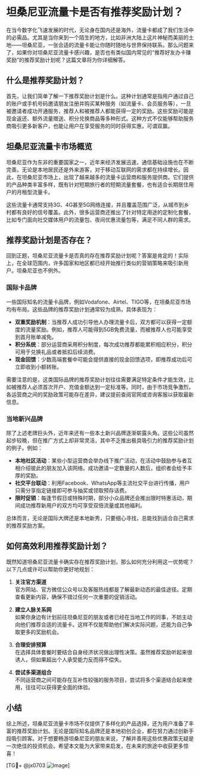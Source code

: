 # 坦桑尼亚流量卡是否有推荐奖励计划？

在当今数字化飞速发展的时代，无论身在国内还是海外，流量卡都成了我们生活中的必需品。尤其是当你来到一个陌生的地方，比如非洲大陆上这片神秘而美丽的土地——坦桑尼亚，一张合适的流量卡能让你随时随地与世界保持联系。那么问题来了，如果你对坦桑尼亚流量卡感兴趣，是否也有类似国内常见的“推荐好友办卡赚奖励”的推荐奖励计划呢？这篇文章将为你详细解答。

## 什么是推荐奖励计划？

首先，让我们简单了解一下推荐奖励计划是什么。这种计划通常是指用户通过自己的账户或手机号码邀请朋友注册并购买某种服务（如流量卡、会员服务等），一旦被邀请者成功开通服务，推荐人和被推荐人都能获得一定的奖励。这些奖励可能是现金返还、额外流量赠送、积分兑换商品等多种形式。这种方式不仅能够帮助服务商吸引更多新客户，也能让用户在享受服务的同时获得实惠，可谓双赢。

## 坦桑尼亚流量卡市场概览

坦桑尼亚作为东非的重要国家之一，近年来经济发展迅速，通信基础设施也在不断完善。无论是本地居民还是外来游客，对于移动互联网的需求都在持续增长。因此，在坦桑尼亚市场上，出现了越来越多的流量卡运营商和服务提供商。它们提供的产品种类丰富多样，既有针对短期旅行者的短期流量套餐，也有适合长期居住用户的月租型流量卡。

这些流量卡通常支持3G、4G甚至5G网络连接，并且覆盖范围广泛，从城市到乡村都有良好的信号覆盖。此外，很多运营商还推出了针对特定用途的定制化套餐，比如专门面向社交媒体用户的流量包、夜间优惠流量包等，满足不同人群的需求。

## 推荐奖励计划是否存在？

回到正题，坦桑尼亚流量卡是否真的存在推荐奖励计划呢？答案是肯定的！实际上，在全球范围内，许多国家和地区都已经开始推行类似的营销策略来吸引新用户。坦桑尼亚也不例外。

### 国际卡品牌

一些国际知名的流量卡品牌，例如Vodafone、Airtel、TIGO等，在坦桑尼亚市场均有布局。这些品牌的推荐奖励计划通常较为成熟，具体表现为：

- **双重奖励机制**：当推荐人成功引导他人办理流量卡后，双方都可以获得一定额度的流量奖励。例如，推荐人可能得到5GB免费流量，而被推荐人也可能享受到首月账单减免。
- **积分系统**：部分运营商采用积分制度，每次成功推荐都能累积相应积分，积分可用于兑换礼品或者抵扣后续消费。
- **现金回馈**：少数高端套餐中可能会提供直接的现金回馈选项，即推荐成功后可立即收到小额转账。

需要注意的是，这类国际品牌的推荐奖励计划往往需要满足特定条件才能生效，比如被推荐人必须首次开户、充值金额达到一定标准等。同时，由于市场竞争激烈，各运营商之间的奖励政策可能存在差异，建议提前查阅官网或咨询客服以获取最新信息。

### 当地新兴品牌

除了上述老牌巨头外，近年来还有一些本土新兴品牌逐渐崭露头角。这些公司虽然起步较晚，但在推广方式上却非常灵活，其中不乏推出极具吸引力的推荐奖励计划的例子。例如：

- **本地社区活动**：某些小型运营商会举办线下推广活动，在活动中鼓励参与者互相介绍彼此的朋友加入该网络。成功邀请一定数量的人数后，组织者会给予丰厚的奖励。
- **社交平台联动**：利用Facebook、WhatsApp等主流社交平台进行传播，用户只需分享指定链接即可参与抽奖或领取预存话费。
- **限时促销**：每逢节假日或特殊时期，部分小众品牌还会推出限时特惠活动，期间成功推荐新用户的双方均可享受双倍流量或其他福利。

总体而言，无论是国际大牌还是本地新秀，只要细心寻找，总能找到适合自己需求的推荐奖励方案。

## 如何高效利用推荐奖励计划？

既然知道坦桑尼亚流量卡确实存在推荐奖励计划，那么如何充分利用这一优势呢？以下几点或许可以帮助你更好地规划：

1. **关注官方渠道**  
   官方网站、官方微信公众号以及客服热线都是了解最新动态的最佳途径。定期查看更新内容，确保不错过任何一次重要的促销活动。

2. **建立人脉关系网**  
   如果你身边有计划前往坦桑尼亚的朋友或者已经在当地工作的同事，不妨主动向他们推荐合适的流量卡。这样不仅能帮助他们解决实际问题，还能为自己争取更多的奖励机会。

3. **合理安排预算**  
   在选择具体套餐时要结合自身经济状况做出理性决策。虽然推荐奖励听起来很诱人，但如果超出个人承受能力反而得不偿失。

4. **尝试多渠道组合**  
   不同运营商之间可能存在互补性较强的服务项目，尝试将多个渠道结合起来使用，往往可以获得更全面的体验。

## 小结

综上所述，坦桑尼亚流量卡市场不仅提供了多样化的产品选择，还为用户准备了丰富的推荐奖励计划。无论是国际知名品牌还是本地初创企业，都在努力通过创新手段吸引顾客。对于想要畅游坦桑尼亚的朋友来说，了解并善用这些优惠政策无疑是一次绝佳的投资机会。希望本文能为大家带来启发，在未来的旅途中收获更多惊喜！

[TG💪+ @jx0703 ![Image](https://github.com/user-attachments/assets/dbca1d08-cadb-493c-b0ec-ad6f7a83f270)]